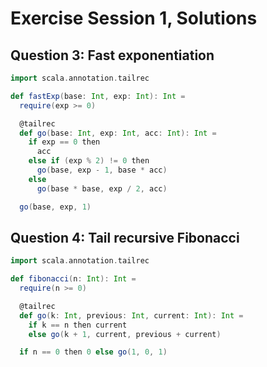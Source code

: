 # Exercise Session 1, Solutions

## Question 3: Fast exponentiation

```scala
import scala.annotation.tailrec

def fastExp(base: Int, exp: Int): Int =
  require(exp >= 0)

  @tailrec
  def go(base: Int, exp: Int, acc: Int): Int =
    if exp == 0 then
      acc
    else if (exp % 2) != 0 then
      go(base, exp - 1, base * acc)
    else
      go(base * base, exp / 2, acc)

  go(base, exp, 1)
```

## Question 4: Tail recursive Fibonacci

```scala
import scala.annotation.tailrec

def fibonacci(n: Int): Int =
  require(n >= 0)

  @tailrec
  def go(k: Int, previous: Int, current: Int): Int =
    if k == n then current
    else go(k + 1, current, previous + current)

  if n == 0 then 0 else go(1, 0, 1)
```
